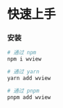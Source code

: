 # 快速上手

### 安装

```bash
# 通过 npm
npm i wview

# 通过 yarn
yarn add wview

# 通过 pnpm
pnpm add wview
```
